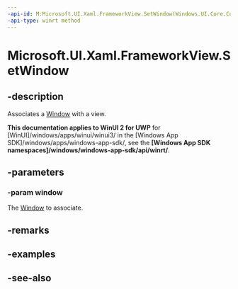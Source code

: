 ```yaml
---
-api-id: M:Microsoft.UI.Xaml.FrameworkView.SetWindow(Windows.UI.Core.CoreWindow)
-api-type: winrt method
---
```


<!-- Method syntax
public void SetWindow(Windows.UI.Core.CoreWindow window)
-->

# Microsoft.UI.Xaml.FrameworkView.SetWindow

## -description
Associates a [Window](window.md) with a view.

**This documentation applies to WinUI 2 for UWP** for [WinUI]/windows/apps/winui/winui3/ in the [Windows App SDK]/windows/apps/windows-app-sdk/, see the **[Windows App SDK namespaces]/windows/windows-app-sdk/api/winrt/**.

## -parameters
### -param window
The [Window](window.md) to associate.

## -remarks

## -examples

## -see-also
